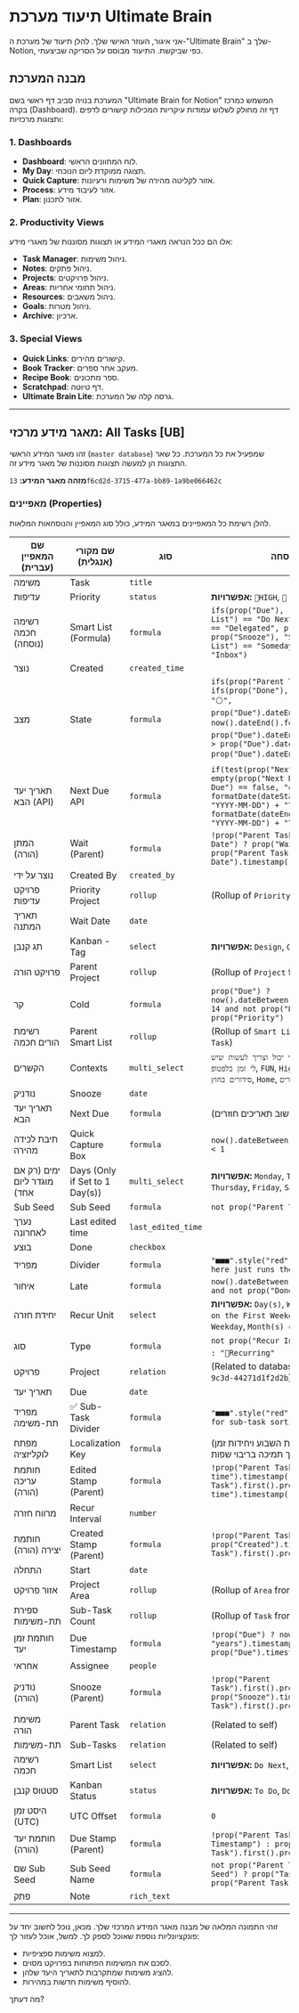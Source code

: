 # תיעוד מערכת Ultimate Brain

אני איגור, העוזר האישי שלך. להלן תיעוד של מערכת ה-"Ultimate Brain" שלך ב-Notion, כפי שביקשת. התיעוד מבוסס על הסריקה שביצעתי.

## מבנה המערכת

המערכת בנויה סביב דף ראשי בשם "Ultimate Brain for Notion" המשמש כמרכז בקרה (Dashboard). דף זה מחולק לשלוש עמודות עיקריות המכילות קישורים לדפים ותצוגות מרכזיות:

### 1. Dashboards
- **Dashboard**: לוח המחוונים הראשי.
- **My Day**: תצוגה ממוקדת ליום הנוכחי.
- **Quick Capture**: אזור לקליטה מהירה של משימות ורעיונות.
- **Process**: אזור לעיבוד מידע.
- **Plan**: אזור לתכנון.

### 2. Productivity Views
אלו הם ככל הנראה מאגרי המידע או תצוגות מסוננות של מאגרי מידע:
- **Task Manager**: ניהול משימות.
- **Notes**: ניהול פתקים.
- **Projects**: ניהול פרויקטים.
- **Areas**: ניהול תחומי אחריות.
- **Resources**: ניהול משאבים.
- **Goals**: ניהול מטרות.
- **Archive**: ארכיון.

### 3. Special Views
- **Quick Links**: קישורים מהירים.
- **Book Tracker**: מעקב אחר ספרים.
- **Recipe Book**: ספר מתכונים.
- **Scratchpad**: דף טיוטה.
- **Ultimate Brain Lite**: גרסה קלה של המערכת.

---

## מאגר מידע מרכזי: All Tasks [UB]

זהו מאגר המידע הראשי (`master database`) שמפעיל את כל המערכת. כל שאר התצוגות הן למעשה תצוגות מסוננות של מאגר מידע זה.

**מזהה מאגר המידע:** `13f6cd2d-3715-477a-bb89-1a9be066462c`

### מאפיינים (Properties)

להלן רשימת כל המאפיינים במאגר המידע, כולל סוג המאפיין והנוסחאות המלאות.

| שם המאפיין (עברית) | שם מקורי (אנגלית) | סוג | אפשרויות / נוסחה |
| --- | --- | --- | --- |
| משימה | Task | `title` | |
| עדיפות | Priority | `status` | **אפשרויות:** `🚨HIGH`, `🧀 Medium`, `🧊 Low` |
| רשימה חכמה (נוסחה) | Smart List (Formula) | `formula` | `ifs(prop("Due"), "Calendar", prop("Smart List") == "Do Next" or prop("Smart List") == "Delegated", prop("Smart List"), prop("Snooze"), "Snoozed", prop("Smart List") == "Someday", prop("Smart List"), "Inbox")` |
| נוצר | Created | `created_time` | |
| מצב | State | `formula` | `ifs(prop("Parent Task"), "→ ") + ifs(prop("Done"), "😀", not prop("Due"), "⚪", prop("Due").dateEnd().formatDate("L") == now().dateEnd().formatDate("L"), "🟢", prop("Due").dateEnd() < now(), "🔴", now() > prop("Due").dateStart() and now() < prop("Due").dateEnd(), "🟡", "🔵")` |
| תאריך יעד הבא (API) | Next Due API | `formula` | `if(test(prop("Next Due"), "Error") or empty(prop("Next Due")) or prop("Next Due") == false, "∅", "{\"start\":\"" + formatDate(dateStart(prop("Next Due")), "YYYY-MM-DD") + "\",\"end\":\"" + formatDate(dateEnd(prop("Next Due")), "YYYY-MM-DD") + "\"}")` |
| המתן (הורה) | Wait (Parent) | `formula` | `!prop("Parent Task").first().prop("Wait Date") ? prop("Wait Date").timestamp() : prop("Parent Task").first().prop("Wait Date").timestamp()` |
| נוצר על ידי | Created By | `created_by` | |
| פרויקט עדיפות | Priority Project | `rollup` | (Rollup of `Priority` from `Project`) |
| תאריך המתנה | Wait Date | `date` | |
| תג קנבן | Kanban - Tag | `select` | **אפשרויות:** `Design`, `Copy`, `Speed`, `Security` |
| פרויקט הורה | Parent Project | `rollup` | (Rollup of `Project` from `Parent Task`) |
| קר | Cold | `formula` | `prop("Due") ? now().dateBetween(prop("Due"), "days") > 14 and not prop("Done") and prop("Priority") != "🚨HIGH" : false` |
| רשימת הורים חכמה | Parent Smart List | `rollup` | (Rollup of `Smart List (Formula)` from `Parent Task`) |
| הקשרים | Contexts | `multi_select` | **אפשרויות:** `בבסיס`, `סידורים שאני יכול וצריך לעשות שיש לי זמן בלפטופ`, `FUN`, `High-Energy`, `Low-Energy`, `סיבוב סידורים בחוץ`, `Home`, `בבית של ההורים`, `Social` |
| נודניק | Snooze | `date` | |
| תאריך יעד הבא | Next Due | `formula` | (נוסחה ארוכה מאוד לחישוב תאריכים חוזרים) |
| תיבת לכידה מהירה | Quick Capture Box | `formula` | `now().dateBetween(prop("Created"), "days") < 1` |
| ימים (רק אם מוגדר ליום אחד) | Days (Only if Set to 1 Day(s)) | `multi_select` | **אפשרויות:** `Monday`, `Tuesday`, `Wednesday`, `Thursday`, `Friday`, `Saturday`, `Sunday` |
| Sub Seed | Sub Seed | `formula` | `not prop("Parent Task")` |
| נערך לאחרונה | Last edited time | `last_edited_time` | |
| בוצע | Done | `checkbox` | |
| מפריד | Divider | `formula` | `"■■■".style("red") + " Everything below here just runs the template".style("b")` |
| איחור | Late | `formula` | `now().dateBetween(prop("Due"), "days") > 0 and not prop("Done") ? "☠️" : ""` |
| יחידת חזרה | Recur Unit | `select` | **אפשרויות:** `Day(s)`, `Week(s)`, `Month(s)`, `Month(s) on the First Weekday`, `Month(s) on the Last Weekday`, `Month(s) on the Last Day`, `Year(s)` |
| סוג | Type | `formula` | `not prop("Recur Interval") ? "⏳One-Time" : "🔄Recurring"` |
| פרויקט | Project | `relation` | (Related to database `94e3f796-ffc0-469d-9c3d-44271d1f2d2b`) |
| תאריך יעד | Due | `date` | |
| מפריד תת-משימה | ✅ Sub-Task Divider | `formula` | `"■■■".style("red") + " Helper functions for sub-task sorting".style("b")` |
| מפתח לוקליזציה | Localization Key | `formula` | (מכיל מחרוזות טקסט לימות השבוע ויחידות זמן לצורך תמיכה בריבוי שפות) |
| חותמת עריכה (הורה) | Edited Stamp (Parent) | `formula` | `!prop("Parent Task") ? prop("Last edited time").timestamp() : prop("Parent Task").first().prop("Last edited time").timestamp()` |
| מרווח חזרה | Recur Interval | `number` | |
| חותמת יצירה (הורה) | Created Stamp (Parent) | `formula` | `!prop("Parent Task") ? prop("Created").timestamp() : prop("Parent Task").first().prop("Created").timestamp()` |
| התחלה | Start | `date` | |
| אזור פרויקט | Project Area | `rollup` | (Rollup of `Area` from `Project`) |
| ספירת תת-משימות | Sub-Task Count | `rollup` | (Rollup of `Task` from `Sub-Tasks`) |
| חותמת זמן יעד | Due Timestamp | `formula` | `!prop("Due") ? now().dateAdd(100, "years").timestamp() : prop("Due").timestamp()` |
| אחראי | Assignee | `people` | |
| נודניק (הורה) | Snooze (Parent) | `formula` | `!prop("Parent Task").first().prop("Snooze") ? prop("Snooze").timestamp() : prop("Parent Task").first().prop("Snooze").timestamp()` |
| משימת הורה | Parent Task | `relation` | (Related to self) |
| תת-משימות | Sub-Tasks | `relation` | (Related to self) |
| רשימה חכמה | Smart List | `select` | **אפשרויות:** `Do Next`, `Delegated`, `Someday` |
| סטטוס קנבן | Kanban Status | `status` | **אפשרויות:** `To Do`, `Doing`, `Done` |
| היסט זמן (UTC) | UTC Offset | `formula` | `0` |
| חותמת יעד (הורה) | Due Stamp (Parent) | `formula` | `!prop("Parent Task") ? prop("Due Timestamp") : prop("Parent Task").first().prop("Due Timestamp")` |
| שם Sub Seed | Sub Seed Name | `formula` | `not prop("Parent Task") and prop("Sub Seed") ? prop("Task").lower() : prop("Parent Task").format().lower()` |
| פתק | Note | `rich_text` | |

---

זוהי התמונה המלאה של מבנה מאגר המידע המרכזי שלך. מכאן, נוכל לחשוב יחד על פונקציונליות נוספת שאוכל לספק לך. למשל, אוכל לעזור לך:
- למצוא משימות ספציפיות.
- לסכם את המשימות הפתוחות בפרויקט מסוים.
- להציג משימות שמתקרבות לתאריך היעד שלהן.
- להוסיף משימות חדשות במהירות.

מה דעתך? 